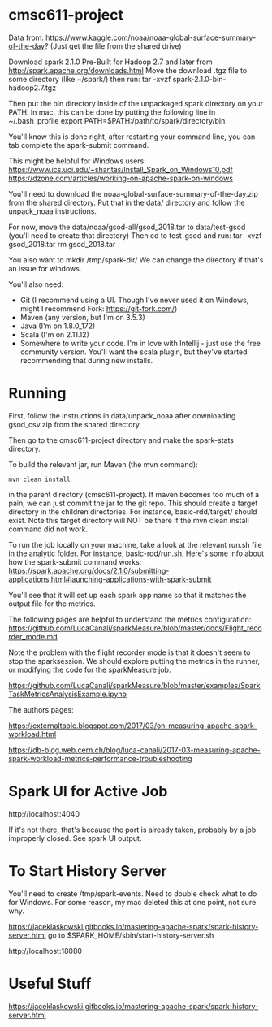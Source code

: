 # cmsc611-project
Data from: https://www.kaggle.com/noaa/noaa-global-surface-summary-of-the-day? 
(Just get the file from the shared drive)

Download spark 2.1.0 Pre-Built for Hadoop 2.7 and later from http://spark.apache.org/downloads.html
Move the download .tgz file to some directory (like ~/spark/) then run:
tar -xvzf spark-2.1.0-bin-hadoop2.7.tgz

Then put the bin directory inside of the unpackaged spark directory on your PATH.
In mac, this can be done by putting the following line in ~/.bash_profile
export PATH=$PATH:/path/to/spark/directory/bin

You'll know this is done right, after restarting your command line, you can tab complete the spark-submit command.

This might be helpful for Windows users:
https://www.ics.uci.edu/~shantas/Install_Spark_on_Windows10.pdf
https://dzone.com/articles/working-on-apache-spark-on-windows

You'll need to download the noaa-global-surface-summary-of-the-day.zip from the shared directory.
Put that in the data/ directory and follow the unpack_noaa instructions.

For now, move the data/noaa/gsod-all/gsod_2018.tar to data/test-gsod (you'll need to create that directory)
Then cd to test-gsod and run:
tar -xvzf gsod_2018.tar
rm gsod_2018.tar

You also want to 
mkdir /tmp/spark-dir/
We can change the directory if that's an issue for windows.

You'll also need:
* Git (I recommend using a UI.  Though I've never used it on Windows, might I recommend Fork: https://git-fork.com/) 
* Maven (any version, but I'm on 3.5.3)
* Java (I'm on 1.8.0_172)
* Scala (I'm on 2.11.12)
* Somewhere to write your code.  I'm in love with Intellij - just use the free community version.  You'll want the scala plugin, but they've started recommending that during new installs.

# Running
First, follow the instructions in data/unpack_noaa after downloading gsod_csv.zip from the shared directory.

Then go to the cmsc611-project directory and make the spark-stats directory.

To build the relevant jar, run Maven (the mvn command):
```
mvn clean install
```
in the parent directory (cmsc611-project).  If maven becomes too much of a pain, we can just commit the jar to the git repo.
This should create a target directory in the children directories.  For instance, basic-rdd/target/ should exist.  Note this target directory will NOT be there if the mvn clean install command did not work.

To run the job locally on your machine, take a look at the relevant run.sh file in the analytic folder.
For instance, basic-rdd/run.sh.  Here's some info about how the spark-submit command works: https://spark.apache.org/docs/2.1.0/submitting-applications.html#launching-applications-with-spark-submit

You'll see that it will set up each spark app name so that it matches the output file for the metrics.

The following pages are helpful to understand the metrics configuration:
https://github.com/LucaCanali/sparkMeasure/blob/master/docs/Flight_recorder_mode.md

Note the problem with the flight recorder mode is that it doesn't seem to stop the sparksession.
We should explore putting the metrics in the runner, or modifying the code for the sparkMeasure job.

https://github.com/LucaCanali/sparkMeasure/blob/master/examples/SparkTaskMetricsAnalysisExample.ipynb

The authors pages:

https://externaltable.blogspot.com/2017/03/on-measuring-apache-spark-workload.html

https://db-blog.web.cern.ch/blog/luca-canali/2017-03-measuring-apache-spark-workload-metrics-performance-troubleshooting

# Spark UI for Active Job
http://localhost:4040

If it's not there, that's because the port is already taken, probably by a job improperly closed.  See spark UI output.


# To Start History Server
You'll need to create /tmp/spark-events.  Need to double check what to do for Windows.  For some reason, my mac deleted this at one point, not sure why.

https://jaceklaskowski.gitbooks.io/mastering-apache-spark/spark-history-server.html
go to $SPARK_HOME/sbin/start-history-server.sh

http://localhost:18080

# Useful Stuff
https://jaceklaskowski.gitbooks.io/mastering-apache-spark/spark-history-server.html
